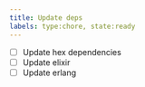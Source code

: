 ```yaml
---
title: Update deps
labels: type:chore, state:ready
---
```

* [ ] Update hex dependencies
* [ ] Update elixir
* [ ] Update erlang
